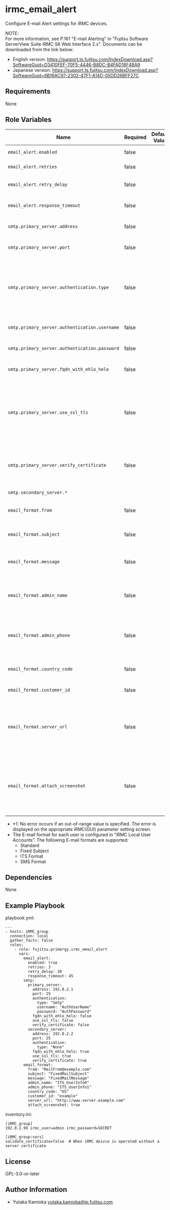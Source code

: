 irmc_email_alert
================

Configure E-mail Alert settings for iRMC devices.

NOTE:  
For more information, see P.161 "E-mail Alerting" in "Fujitsu Software ServerView Suite iRMC S6 Web Interface 2.x".
Documents can be downloaded from the link below:

- English version: <https://support.ts.fujitsu.com/IndexDownload.asp?SoftwareGuid=D3410FEF-70F5-4446-B8DC-B4FAD18F48A9>
- Japanese version: <https://support.ts.fujitsu.com/IndexDownload.asp?SoftwareGuid=6B16AC97-2302-47F1-A14D-05DD26BFF27C>

Requirements
------------

None

Role Variables
--------------

| Name | Required | Default Value | Choices | Type | Description |
|------|----------|---------------|---------|------|-------------|
| `email_alert.enabled` | false | | | bool | Enable E-mail Alerting. |
| `email_alert.retries` | false | | 0 to 7 (*1) | int | Number of SMTP retries. |
| `email_alert.retry_delay` | false | | | int | Time (up to 255 in seconds) between SMTP retries. |
| `email_alert.response_timeout` | false | | 10 to 300 (*1) | int | Timeout (in seconds) for an SMTP response. |
| `smtp.primary_server.address` | false | | | str | IP address, domain name or FQDN of the mail server. |
| `smtp.primary_server.port` | false | | 1 to 65535 (*1) | int | SMTP port of the mail server. |
| `smtp.primary_server.authentication.type` | false | | `None`, `Smtp` | str | Authentication type for connecting the iRMC to the mail server. "Smtp" is Authentication according to RFC 2554: SMTP Service Extension for Authentication. |
| `smtp.primary_server.authentication.username` | false | | | str | User name for authentication on the mail server. |
| `smtp.primary_server.authentication.password` | false | | | str | Password for authentication on the mail server. |
| `smtp.primary_server.fqdn_with_ehlo_helo` | false | | | bool | Enables sending the FQDN with EHLO/HELO. |
| `smtp.primary_server.use_ssl_tls` | false | | | bool | Depending on the configured network port, the iRMC will either directly establish an SSL connection (SMTPS legacy port 465) or check for the presence of the STARTTLS keyword. |
| `smtp.primary_server.verify_certificate` | false | | | bool | The SSL certificate from the SMTP server is verified against the stored CA certificate in the iRMC. |
| `smtp.secondary_server.*` | | | | | Same as `smtp.primary_server`. |
| `email_format.from` | false | | | str | Sender identification of the iRMC. Active for all mail formats. |
| `email_format.subject` | false | | | str | Fixed subject for the alert mails. Only active for the Fixed Subject mail format. |
| `email_format.message` | false | | | str | Type of message (E-mail). Only active for the Fixed Subject mail format. |
| `email_format.admin_name` | false | | | str | Name of the administrator responsible (optional). Only active for the ITS mail format. |
| `email_format.admin_phone` | false | | | str | Phone number of the administrator responsible (optional). Only active for the ITS mail format. |
| `email_format.country_code` | false | | | str | Two-character country code based on ISO 3166, ISO 3166 alpha 2. |
| `email_format.customer_id` | false | | | str | Identifier for the customer. |
| `email_format.server_url` | false | | | str | A URL under which the server is accessible under certain conditions. This must be entered manually. Only active for the Standard mail format. |
| `email_format.attach_screenshot` | false | | | bool | A screenshot generated automatically by the iRMC in the case of a critical OS stop event is attached to the corresponding "Critical O/S Stop" event E-mail. |

- *1: No error occurs if an out-of-range value is specified.
  The error is displayed on the appropriate iRMC(GUI) parameter setting screen.
- The E-mail format for each user is configured in “iRMC Local User Accounts”.
  The following E-mail formats are supported:
  - Standard
  - Fixed Subject
  - ITS Format
  - SMS Format

Dependencies
------------

None

Example Playbook
----------------

playbook.yml:

    ---
    - hosts: iRMC_group
      connection: local
      gather_facts: false
      roles:
        - role: fujitsu.primergy.irmc_email_alert
          vars:
            email_alert:
              enabled: true
              retries: 3
              retry_delay: 30
              response_timeout: 45
            smtp:
              primary_server:
                address: 192.0.2.1
                port: 25
                authentication:
                  type: "Smtp"
                  username: "AuthUserName"
                  password: "AuthPassword"
                fqdn_with_ehlo_helo: false
                use_ssl_tls: false
                verify_certificate: false
              secondary_server:
                address: 192.0.2.2
                port: 25
                authentication:
                  type: "None"
                fqdn_with_ehlo_helo: true
                use_ssl_tls: true
                verify_certificate: true
            email_format:
              from: "MailFrom@example.com"
              subject: "FixedMailSubject"
              message: "FixedMailMessage"
              admin_name: "ITS_UserInfo0"
              admin_phone: "ITS_UserInfo1"
              country_code: "US"
              customer_id: "example"
              server_url: "http://www.server.example.com"
              attach_screenshot: true

inventory.ini:

    [iRMC_group]
    192.0.2.99 irmc_user=admin irmc_password=SECRET

    [iRMC_group:vars]
    validate_certificate=false  # When iRMC deivce is operated without a server certificate

License
-------

GPL-3.0-or-later

Author Information
------------------

- Yutaka Kamioka <yutaka.kamioka@jp.fujitsu.com>
